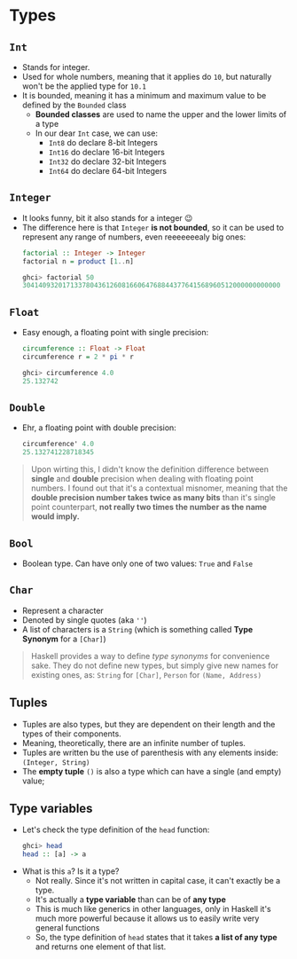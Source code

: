 # Types

## `Int`

- Stands for integer.
- Used for whole numbers, meaning that it applies do `10`, but naturally won't be the applied type for `10.1`
- It is bounded, meaning it has a minimum and maximum value to be defined by the `Bounded` class
    - **Bounded classes** are used to name the upper and the lower limits of a type
    - In our dear `Int` case, we can use:
        - `Int8` do declare 8-bit Integers
        - `Int16` do declare 16-bit Integers
        - `Int32` do declare 32-bit Integers
        - `Int64` do declare 64-bit Integers

## `Integer`

- It looks funny, bit it also stands for a integer :wink:
- The difference here is that `Integer` **is not bounded**, so it can be used to represent any range of numbers, even reeeeeeealy big ones:
    ```haskell
    factorial :: Integer -> Integer  
    factorial n = product [1..n] 

    ghci> factorial 50
    30414093201713378043612608166064768844377641568960512000000000000
    ```

## `Float`

- Easy enough, a floating point with single precision:
  ```haskell
  circumference :: Float -> Float  
  circumference r = 2 * pi * r

  ghci> circumference 4.0  
  25.132742  
  ```

## `Double`

- Ehr, a floating point with double precision:
  ```haskell
  circumference' 4.0  
  25.132741228718345
  ```

> Upon wirting this, I didn't know the definition difference between **single** and **double** precision when dealing with floating point numbers. I found out that it's a contextual misnomer, meaning that the **double precision number takes twice as many bits** than it's single point counterpart, **not really two times the number as the name would imply.**


## `Bool`

- Boolean type. Can have only one of two values: `True` and `False`


## `Char`

- Represent a character
- Denoted by single quotes (aka `''`)
- A list of characters is a `String` (which is something called **Type Synonym** for a `[Char]`)

> Haskell provides a way to define *type synonyms* for convenience sake. They do not define new types, but simply give new names for existing ones, as: `String` for `[Char]`, `Person` for `(Name, Address)`

## Tuples

- Tuples are also types, but they are dependent on their length and the types of their components.
- Meaning, theoretically, there are an infinite number of tuples.
- Tuples are written bu the use of parenthesis with any elements inside: `(Integer, String)`
- The **empty tuple** `()` is also a type which can have a single (and empty) value;

## Type variables

- Let's check the type definition of the `head` function:
  ```haskell
  ghci> head
  head :: [a] -> a
  ```
- What is this `a`? Is it a type?
  - Not really. Since it's not written in capital case, it can't exactly be a type.
  - It's actually a **type variable** than can be of **any type**
  - This is much like generics in other languages, only in Haskell it's much more powerful because it allows us to easily write very general functions
  - So, the type definition of `head` states that it takes  **a list of any type** and returns one element of that list.
